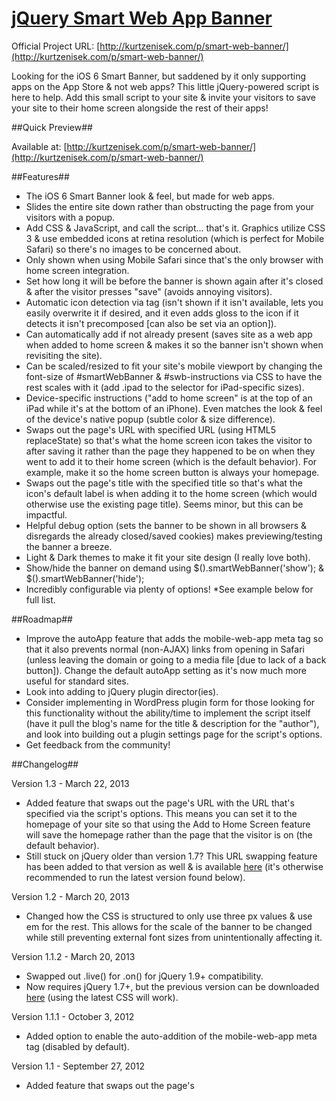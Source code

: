 [jQuery Smart Web App Banner](http://kurtzenisek.com/p/smart-web-banner/)
===========================

Official Project URL: [http://kurtzenisek.com/p/smart-web-banner/](http://kurtzenisek.com/p/smart-web-banner/)

Looking for the iOS 6 Smart Banner, but saddened by it only supporting apps on the App Store & not web apps? This little jQuery-powered script is here to help. Add this small script to your site & invite your visitors to save your site to their home screen alongside the rest of their apps!

##Quick Preview##

Available at: [http://kurtzenisek.com/p/smart-web-banner/](http://kurtzenisek.com/p/smart-web-banner/)

##Features##

- The iOS 6 Smart Banner look & feel, but made for web apps.
- Slides the entire site down rather than obstructing the page from your visitors with a popup.
- Add CSS & JavaScript, and call the script... that's it. Graphics utilize CSS 3 & use embedded icons at retina resolution (which is perfect for Mobile Safari) so there's no images to be concerned about.
- Only shown when using Mobile Safari since that's the only browser with home screen integration.
- Set how long it will be before the banner is shown again after it's closed & after the visitor presses "save" (avoids annoying visitors).
- Automatic icon detection via <link> tag (isn't shown if it isn't available, lets you easily overwrite it if desired, and it even adds gloss to the icon if it detects it isn't precomposed [can also be set via an option]).
- Can automatically add <meta name="apple-mobile-web-app-capable" content="yes" /> if not already present (saves site as a web app when added to home screen & makes it so the banner isn't shown when revisiting the site).
- Can be scaled/resized to fit your site's mobile viewport by changing the font-size of #smartWebBanner & #swb-instructions via CSS to have the rest scales with it (add .ipad to the selector for iPad-specific sizes).
- Device-specific instructions ("add to home screen" is at the top of an iPad while it's at the bottom of an iPhone). Even matches the look & feel of the device's native popup (subtle color & size difference).
- Swaps out the page's URL with specified URL (using HTML5 replaceState) so that's what the home screen icon takes the visitor to after saving it rather than the page they happened to be on when they went to add it to their home screen (which is the default behavior). For example, make it so the home screen button is always your homepage.
- Swaps out the page's title with the specified title so that's what the icon's default label is when adding it to the home screen (which would otherwise use the existing page title). Seems minor, but this can be impactful.
- Helpful debug option (sets the banner to be shown in all browsers & disregards the already closed/saved cookies) makes previewing/testing the banner a breeze.
- Light & Dark themes to make it fit your site design (I really love both).
- Show/hide the banner on demand using $().smartWebBanner('show'); & $().smartWebBanner('hide');
- Incredibly configurable via plenty of options! *See example below for full list.

##Roadmap##

- Improve the autoApp feature that adds the mobile-web-app meta tag so that it also prevents normal (non-AJAX) links from opening in Safari (unless leaving the domain or going to a media file [due to lack of a back button]). Change the default autoApp setting as it's now much more useful for standard sites.
- Look into adding to jQuery plugin director(ies).
- Consider implementing in WordPress plugin form for those looking for this functionality without the ability/time to implement the script itself (have it pull the blog's name for the title & description for the "author"), and look into building out a plugin settings page for the script's options.
- Get feedback from the community!

##Changelog##

Version 1.3 - March 22, 2013

- Added feature that swaps out the page's URL with the URL that's specified via the script's options. This means you can set it to the homepage of your site so that using the Add to Home Screen feature will save the homepage rather than the page that the visitor is on (the default behavior).
- Still stuck on jQuery older than version 1.7? This URL swapping feature has been added to that version as well & is available [here](https://github.com/KZeni/Smart-Web-App-Banner/blob/master/jQuery.smartWebBanner.pre-1.7.min.js) (it's otherwise recommended to run the latest version found below).

Version 1.2 - March 20, 2013

- Changed how the CSS is structured to only use three px values & use em for the rest. This allows for the scale of the banner to be changed while still preventing external font sizes from unintentionally affecting it.

Version 1.1.2 - March 20, 2013

- Swapped out .live() for .on() for jQuery 1.9+ compatibility.
- Now requires jQuery 1.7+, but the previous version can be downloaded [here](https://github.com/KZeni/Smart-Web-App-Banner/blob/master/jQuery.smartWebBanner.pre-1.7.min.js) (using the latest CSS will work).

Version 1.1.1 - October 3, 2012

- Added option to enable the auto-addition of the mobile-web-app meta tag (disabled by default).

Version 1.1 - September 27, 2012

- Added feature that swaps out the page's <title> attribute with the title that's specified via the script's options.
- Added option to disable the new title swap feature.

Version 1.0 - September 19, 2012

- Initial Release (same day as iOS 6).

##Example (using default settings)##

```javascript
$().smartWebBanner();
```

##Example (with full options)##

```javascript
$().smartWebBanner({
    title: "Tree Finder", // What the title of the "app" should be in the banner | Default: "Web App"
    titleSwap: false, // Whether or not to use the title specified here has the default label of the home screen icon (otherwise uses the page's <title> tag) | Default: true
    url: 'http://appleorchard.com', // URL to mask the page as before saving to home screen (allows for having it save the homepage of a site no matter what page the visitor is on) | Default: ''
    author: "Johnny Appleseed", // What the author of the "app" should be in the banner | Default: "Save to Home Screen"
    speedIn: 500, // Show animation speed of the banner | Default: 300
    speedOut: 800, // Close animation speed of the banner | Default: 400
    useIcon: true, // Whether or not it should show site's apple touch icon (located via <link> tag) | Default: true
    iconOverwrite: "http://appleorchard.com/icon-114x114.png", // Force the URL of the icon (even if found via <link> tag) | Default: ""
    iconGloss: true, // Whether or not to show the gloss over the icon (true/false/"auto" [auto doesn't show if precomposed <link> tag is used]) | Default: "auto"
    showFree: false, // Whether or not to show "Free" at bottom of info | Default: true
    daysHidden: 7, // Duration to hide the banner after being closed (0 = always show banner) | Default: 15
    daysReminder: 30, // Duration to hide the banner after "Save" is clicked *separate from when the close button is clicked* (0 = always show banner) | Default: 90
    popupDuration: 4000, // How long the instructions are shown before fading out (0 = show until manually closed) | Default: 6000
    popupSpeedIn: 400, // Show animation speed of the popup | Default: 200
    popupSpeedOut: 1200, // Close animation speed of the popup | Default: 900
    theme: 'dark', // Change between "light" & "dark" theme to fit your site design | Default: "light"
    autoApp: true, // Whether or not it should auto-add the mobile-web-app meta tag that makes it open as an app rather than in mobile safari | Default: false
    debug: true // Whether or not it should always be shown (even for non-iOS devices & if cookies have previously been set) *This is helpful for testing and/or previewing | Default: false
});
```

##Like it? Maybe throw me a few bucks##

This is a one-man project. I can't put an accurate price on what value you might get out of this or the time saved... so I leave you to pay what you want. Really, feel free to just use it. [Click here to learn more.](http://kurtzenisek.com/p/smart-web-banner/#donate)

##Support##

<a href="http://www.google.com/recaptcha/mailhide/d?k=01mU-MMXHEZiapIGiiSSe78Q==&amp;c=h-nAexn4QTO2z6nieTeXVg==" onclick="window.open('http://www.google.com/recaptcha/mailhide/d?k\07501mU-MMXHEZiapIGiiSSe78Q\75\75\46c\75h-nAexn4QTO2z6nieTeXVg\75\075', '', 'toolbar=0,scrollbars=0,location=0,statusbar=0,menubar=0,resizable=0,width=500,height=300'); return false;" title="Reveal this e-mail address" class="button">Email me</a>

##FAQs##

**Need to have it save the homepage of your site rather than the page the visitor is on?**<br />
Saving a page to the home screen saves the current page by default, but you can set the url option to be whatever URL you would like it to save & the plugin takes care of the rest.

Tip: set url to '/' to have it always be the homepage of your site while being independent of the domain itself. Also, it can't be a different domain for security reasons.

**Need to adjust the size of the banner to fit the scale of your site?**<br />
This plugin's CSS was built to refer to two elements (with one variant) that then determines the size of everything else. Simply change the font-size for #smartWebBanner & #swb-instructions (add .ipad for iPad-specific sizes) in your own CSS (or edit the plugin directly) to fit your needs.

**Looking to use this to promote *non web-based* Android apps and/or iOS apps on older iOS versions and/or different browsers?**<br />
Check out [Jasny's fork](http://jasny.github.com/jquery.smartbanner/) for Android apps & or iOS apps older than iOS 6.
Also check out [iJason's fork](https://github.com/ijason/Smart-App-Banners) aimed purely at making it available for iOS apps in other iOS browsers (Google Chrome) & older iOS versions.
Note: Both of these are for non-web apps. This is the only plugin aimed at web apps (to my knowledge).

Please know that this is in no way created, owned, or managed by Apple Inc. nor am I employed by Apple Inc.